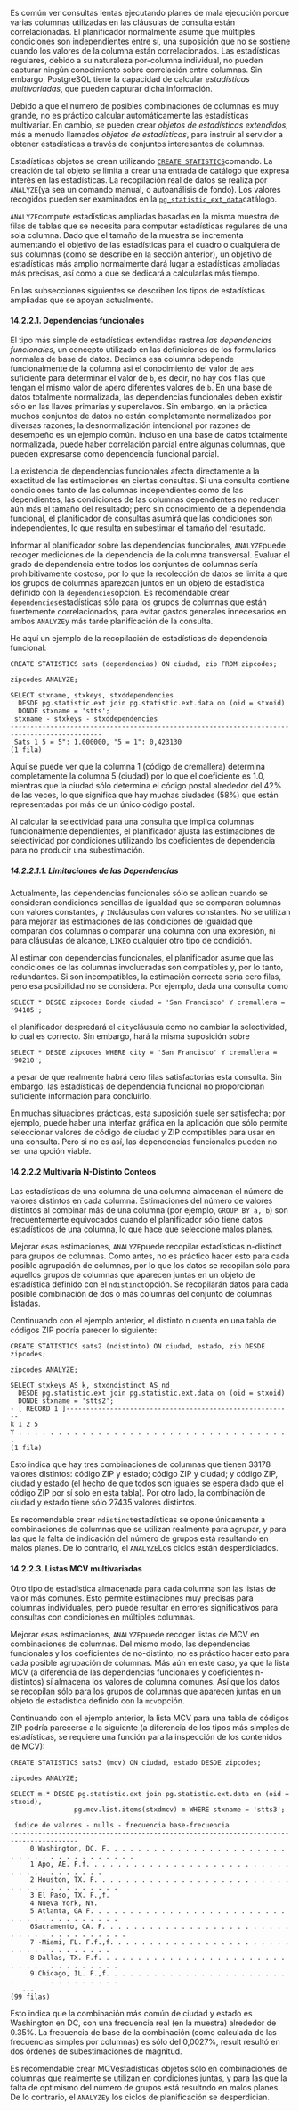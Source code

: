 Es común ver consultas lentas ejecutando planes de mala ejecución  porque varias columnas utilizadas en las cláusulas de consulta están  correlacionadas. El planificador normalmente asume que múltiples  condiciones son independientes entre sí, una suposición que no se  sostiene cuando los valores de la columna están correlacionados. Las  estadísticas regulares, debido a su naturaleza por-columna individual,  no pueden capturar ningún conocimiento sobre correlación entre columnas. Sin embargo, PostgreSQL tiene la capacidad de calcular *estadísticas multivariadas*, que pueden capturar dicha información.

Debido a que el número de posibles combinaciones de columnas es  muy grande, no es práctico calcular automáticamente las estadísticas  multivariar. En cambio, *se* pueden crear *objetos de estadísticas extendidos*, más a menudo llamados *objetos de estadísticas*, para instruir al servidor a obtener estadísticas a través de conjuntos interesantes de columnas.

Estadísticas objetos se crean utilizando  [`CREATE STATISTICS`](https://www.postgresql.org/docs/current/sql-createstatistics.html)comando. La creación de tal objeto se limita a crear una entrada de catálogo que expresa interés en las estadísticas. La recopilación real de datos se  realiza por  `ANALYZE`(ya sea un comando manual, o autoanálisis de fondo). Los valores recogidos pueden ser examinados en la  [`pg_statistic_ext_data`](https://www.postgresql.org/docs/current/catalog-pg-statistic-ext-data.html)catálogo.

 `ANALYZE`compute estadísticas ampliadas basadas en la misma muestra de filas de tablas  que se necesita para computar estadísticas regulares de una sola  columna. Dado que el tamaño de la muestra se incrementa aumentando el  objetivo de las estadísticas para el cuadro o cualquiera de sus columnas (como se describe en la sección anterior), un objetivo de estadísticas  más amplio normalmente dará lugar a estadísticas ampliadas más precisas, así como a que se dedicará a calcularlas más tiempo.

En las subsecciones siguientes se describen los tipos de estadísticas ampliadas que se apoyan actualmente.

#### 14.2.2.1. Dependencias funcionales

El tipo más simple de estadísticas extendidas rastrea *las dependencias funcionales*, un concepto utilizado en las definiciones de los formularios normales de base de datos. Decimos esa columna  `b`depende funcionalmente de la columna  `a`si el conocimiento del valor de  `a`es suficiente para determinar el valor de `b`, es decir, no hay dos filas que tengan el mismo valor de  `a`pero diferentes valores de `b`. En una base de datos totalmente normalizada, las dependencias  funcionales deben existir sólo en las llaves primarias y superclavos.  Sin embargo, en la práctica muchos conjuntos de datos no están  completamente normalizados por diversas razones; la desnormalización  intencional por razones de desempeño es un ejemplo común. Incluso en una base de datos totalmente normalizada, puede haber correlación parcial  entre algunas columnas, que pueden expresarse como dependencia funcional parcial.

La existencia de dependencias funcionales afecta directamente a la exactitud de las estimaciones en ciertas consultas. Si una consulta  contiene condiciones tanto de las columnas independientes como de las  dependientes, las condiciones de las columnas dependientes no reducen  aún más el tamaño del resultado; pero sin conocimiento de la dependencia funcional, el planificador de consultas asumirá que las condiciones son independientes, lo que resulta en subestimar el tamaño del resultado.

Informar al planificador sobre las dependencias funcionales,  `ANALYZE`puede recoger mediciones de la dependencia de la columna transversal. Evaluar el grado de dependencia entre todos los conjuntos de columnas sería  prohibitivamente costoso, por lo que la recolección de datos se limita a que los grupos de columnas aparezcan juntos en un objeto de estadística definido con la  `dependencies`opción. Es recomendable crear  `dependencies`estadísticas sólo para los grupos de columnas que están fuertemente correlacionados, para evitar gastos generales innecesarios en ambos  `ANALYZE`y más tarde planificación de la consulta.

He aquí un ejemplo de la recopilación de estadísticas de dependencia funcional:

```
CREATE STATISTICS sats (dependencias) ON ciudad, zip FROM zipcodes;

zipcodes ANALYZE;

SELECT stxname, stxkeys, stxddependencies
  DESDE pg.statistic.ext join pg.statistic.ext.data on (oid = stxoid)
  DONDE stxname = 'stts';
 stxname - stxkeys - stxddependencies
---------------------------------------------------------------------------------------------
 Sats 1 5 = 5": 1.000000, "5 = 1": 0,423130
(1 fila)
```

Aquí se puede ver que la columna 1 (código de cremallera)  determina completamente la columna 5 (ciudad) por lo que el coeficiente  es 1.0, mientras que la ciudad sólo determina el código postal alrededor del 42% de las veces, lo que significa que hay muchas ciudades (58%)  que están representadas por más de un único código postal.

Al calcular la selectividad para una consulta que implica  columnas funcionalmente dependientes, el planificador ajusta las  estimaciones de selectividad por condiciones utilizando los coeficientes de dependencia para no producir una subestimación.

##### 14.2.2.1.1. Limitaciones de las Dependencias 

Actualmente, las dependencias funcionales sólo se aplican  cuando se consideran condiciones sencillas de igualdad que se comparan  columnas con valores constantes, y  `IN`cláusulas con valores constantes. No se utilizan para mejorar las estimaciones de las condiciones de igualdad que comparan dos columnas o comparar una  columna con una expresión, ni para cláusulas de alcance,  `LIKE`o cualquier otro tipo de condición.

Al estimar con dependencias funcionales, el planificador  asume que las condiciones de las columnas involucradas son compatibles  y, por lo tanto, redundantes. Si son incompatibles, la estimación  correcta sería cero filas, pero esa posibilidad no se considera. Por  ejemplo, dada una consulta como

```
SELECT * DESDE zipcodes Donde ciudad = 'San Francisco' Y cremallera = '94105';
```

el planificador despredará el  `city`cláusula como no cambiar la selectividad, lo cual es correcto. Sin embargo, hará la misma suposición sobre

```
SELECT * DESDE zipcodes WHERE city = 'San Francisco' Y cremallera = '90210';
```

a pesar de que realmente habrá cero filas satisfactorias esta consulta. Sin embargo, las estadísticas de dependencia funcional no  proporcionan suficiente información para concluirlo.

En muchas situaciones prácticas, esta suposición suele ser  satisfecha; por ejemplo, puede haber una interfaz gráfica en la  aplicación que sólo permite seleccionar valores de código de ciudad y  ZIP compatibles para usar en una consulta. Pero si no es así, las  dependencias funcionales pueden no ser una opción viable.

#### 14.2.2.2 Multivaria N-Distinto Conteos

Las estadísticas de una columna de una columna almacenan el  número de valores distintos en cada columna. Estimaciones del número de  valores distintos al combinar más de una columna (por ejemplo, `GROUP BY a, b`) son frecuentemente equivocados cuando el planificador sólo tiene datos  estadísticos de una columna, lo que hace que seleccione malos planes.

Mejorar esas estimaciones,  `ANALYZE`puede recopilar estadísticas n-distinct para grupos de columnas. Como antes,  no es práctico hacer esto para cada posible agrupación de columnas, por  lo que los datos se recopilan sólo para aquellos grupos de columnas que  aparecen juntas en un objeto de estadística definido con el  `ndistinct`opción. Se recopilarán datos para cada posible combinación de dos o más columnas del conjunto de columnas listadas.

Continuando con el ejemplo anterior, el distinto n cuenta en una tabla de códigos ZIP podría parecer lo siguiente:

```
CREATE STATISTICS sats2 (ndistinto) ON ciudad, estado, zip DESDE zipcodes;

zipcodes ANALYZE;

SELECT stxkeys AS k, stxdndistinct AS nd
  DESDE pg.statistic.ext join pg.statistic.ext.data on (oid = stxoid)
  DONDE stxname = 'stts2';
- [ RECORD 1 ]------------------------------------------------------- --
k 1 2 5
Y . . . . . . . . . . . . . . . . . . . . . . . . . . . . . . . . . . . 
(1 fila)
```

Esto indica que hay tres combinaciones de columnas que tienen  33178 valores distintos: código ZIP y estado; código ZIP y ciudad; y  código ZIP, ciudad y estado (el hecho de que todos son iguales se espera dado que el código ZIP por sí solo en esta tabla). Por otro lado, la  combinación de ciudad y estado tiene sólo 27435 valores distintos.

Es recomendable crear  `ndistinct`estadísticas se opone únicamente a combinaciones de columnas que se utilizan  realmente para agrupar, y para las que la falta de indicación del número de grupos está resultando en malos planes. De lo contrario, el  `ANALYZE`Los ciclos están desperdiciados.

#### 14.2.2.3. Listas MCV multivariadas

Otro tipo de estadística almacenada para cada columna son las  listas de valor más comunes. Esto permite estimaciones muy precisas para columnas individuales, pero puede resultar en errores significativos  para consultas con condiciones en múltiples columnas.

Mejorar esas estimaciones,  `ANALYZE`puede recoger listas de MCV en combinaciones de columnas. Del mismo modo, las dependencias funcionales y los coeficientes de no-distinto, no es  práctico hacer esto para cada posible agrupación de columnas. Más aún en este caso, ya que la lista MCV (a diferencia de las dependencias  funcionales y coeficientes n-distintos) sí almacena los valores de  columna comunes. Así que los datos se recopilan sólo para los grupos de  columnas que aparecen juntas en un objeto de estadística definido con la  `mcv`opción.

Continuando con el ejemplo anterior, la lista MCV para una  tabla de códigos ZIP podría parecerse a la siguiente (a diferencia de  los tipos más simples de estadísticas, se requiere una función para la  inspección de los contenidos de MCV):

```
CREATE STATISTICS sats3 (mcv) ON ciudad, estado DESDE zipcodes;

zipcodes ANALYZE;

SELECT m.* DESDE pg.statistic.ext join pg.statistic.ext.data on (oid = stxoid),
                pg.mcv.list.items(stxdmcv) m WHERE stxname = 'stts3';

 índice de valores - nulls - frecuencia base-frecuencia
---------------------------------------------------------------------------------------
     0 Washington, DC. F. . . . . . . . . . . . . . . . . . . . . . . . . . . . . . . . . . . . . . . 
     1 Apo, AE. F.f. . . . . . . . . . . . . . . . . . . . . . . . . . . . . . . . . . . . . . 
     2 Houston, TX. F. . . . . . . . . . . . . . . . . . . . . . . . . . . . . . . . . . . . . . .
     3 El Paso, TX. F.,f.
     4 Nueva York, NY.
     5 Atlanta, GA F. . . . . . . . . . . . . . . . . . . . . . . . . . . . . . . . . . . . . . . 
     6Sacramento, CA. F. . . . . . . . . . . . . . . . . . . . . . . . . . . . . . . . . . . . . . . 
     7 -Miami, FL. F.f.,f. . . . . . . . . . . . . . . . . . . . . . . . . . . . . . . . . . . . 
     8 Dallas, TX. F.f. . . . . . . . . . . . . . . . . . . . . . . . . . . . . . . . . . . . . .
     9 Chicago, IL. F.,f. . . . . . . . . . . . . . . . . . . . . . . . . . . . . . . . . . . . . 
   ...
(99 filas)
```

Esto indica que la combinación más común de ciudad y estado es  Washington en DC, con una frecuencia real (en la muestra) alrededor de  0.35%. La frecuencia de base de la combinación (como calculada de las  frecuencias simples por columnas) es sólo del 0,0027%, result resultó en dos órdenes de subestimaciones de magnitud.

Es recomendable crear  MCVestadísticas objetos sólo en combinaciones de columnas que realmente se utilizan en  condiciones juntas, y para las que la falta de optimismo del número de  grupos está resultndo en malos planes. De lo contrario, el  `ANALYZE`y los ciclos de planificación se desperdician.
